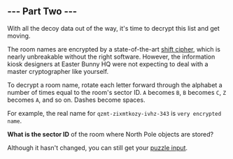 ## --- Part Two ---

With all the decoy data out of the way, it's time to decrypt this list and get
moving.

The room names are encrypted by a state-of-the-art [shift cipher][], which is
nearly unbreakable without the right software. However, the information kiosk
designers at Easter Bunny HQ were not expecting to deal with a master
cryptographer like yourself.

To decrypt a room name, rotate each letter forward through the alphabet a
number of times equal to the room's sector ID. `A` becomes `B`, `B` becomes
`C`, `Z` becomes `A`, and so on. Dashes become spaces.

For example, the real name for `qzmt-zixmtkozy-ivhz-343` is `very encrypted
name`.

**What is the sector ID** of the room where North Pole objects are stored?

Although it hasn't changed, you can still get your [puzzle input](input.txt).

[shift cipher]: https://en.wikipedia.org/wiki/Caesar_cipher
